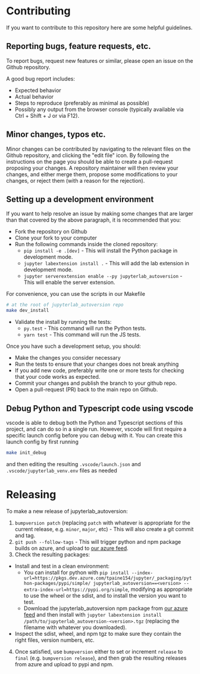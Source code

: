 # Contributing

If you want to contribute to this repository here are some helpful guidelines.

## Reporting bugs, feature requests, etc.

To report bugs, request new features or similar, please open an issue on the Github
repository.

A good bug report includes:

- Expected behavior
- Actual behavior
- Steps to reproduce (preferably as minimal as possible)
- Possibly any output from the browser console (typically available via Ctrl + Shift + J or via F12).

## Minor changes, typos etc.

Minor changes can be contributed by navigating to the relevant files on the Github repository,
and clicking the "edit file" icon. By following the instructions on the page you should be able to
create a pull-request proposing your changes. A repository maintainer will then review your changes,
and either merge them, propose some modifications to your changes, or reject them (with a reason for
the rejection).

## Setting up a development environment

If you want to help resolve an issue by making some changes that are larger than that covered by the above paragraph, it is recommended that you:

- Fork the repository on Github
- Clone your fork to your computer
- Run the following commands inside the cloned repository:
  - `pip install -e .[dev]` - This will install the Python package in development
    mode.
  - `jupyter labextension install .` - This will add the lab extension in development
    mode.
  - `jupyter serverextension enable --py jupyterlab_autoversion` - This will enable the server extension.

For convenience, you can use the scripts in our Makefile

```bash
# at the root of jupyterlab_autoversion repo
make dev_install
```

- Validate the install by running the tests:
  - `py.test` - This command will run the Python tests.
  - `yarn test` - This command will run the JS tests.

Once you have such a development setup, you should:

- Make the changes you consider necessary
- Run the tests to ensure that your changes does not break anything
- If you add new code, preferably write one or more tests for checking that your code works as expected.
- Commit your changes and publish the branch to your github repo.
- Open a pull-request (PR) back to the main repo on Github.


## Debug Python and Typescript code using vscode

vscode is able to debug both the Python and Typescript sections of this project, and can do so in a single run. However, vscode will first require a specific launch config before you can debug with it. You can create this launch config by first running

```bash
make init_debug
```

and then editing the resulting `.vscode/launch.json` and `.vscode/jupyterlab_venv.env` files as needed

# Releasing

To make a new release of jupyterlab_autoversion:

1. `bumpversion patch` (replacing `patch` with whatever is appropriate for the current release, e.g. `minor`, `major`, etc) - This will also create a git commit and tag.
2. `git push --follow-tags` - This will trigger python and npm package builds on azure, and upload to [our azure feed](https://dev.azure.com/tpaine154/jupyter/_packaging?_a=feed&feed=python-packages).
3. Check the resulting packages:
  - Install and test in a clean environment:
    - You can install for python with `pip install --index-url=https://pkgs.dev.azure.com/tpaine154/jupyter/_packaging/python-packages/pypi/simple/ jupyterlab_autoversion==<version> --extra-index-url=https://pypi.org/simple`, modifying as appropriate to use the wheel or the sdist, and to install the version you want to test.
    - Download the jupyterlab_autoversion npm package from [our azure feed](https://dev.azure.com/tpaine154/jupyter/_packaging?_a=feed&feed=python-packages) and then install with `jupyter labextension install /path/to/jupyterlab_autoversion-<version>.tgz` (replacing the filename with whatever you downloaded).
  - Inspect the sdist, wheel, and npm tgz to make sure they contain the right files, version numbers, etc.
4. Once satisfied, use `bumpversion` either to set or increment `release` to `final` (e.g.  `bumpversion release`), and then grab the resulting releases from azure and upload to pypi and npm.
